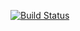 [![Build Status](https://travis-ci.org/practicalmeteor/meteor-build-info.svg?branch=master)](https://travis-ci.org/practicalmeteor/meteor-build-info)
